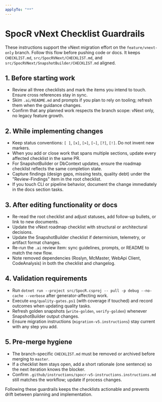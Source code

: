 ```yaml
---
applyTo: "**"
---
```


# SpocR vNext Checklist Guardrails

These instructions support the vNext migration effort on the `feature/vnext-only` branch. Follow this flow before pushing code or docs. It keeps `CHECKLIST.md`, `src/SpocRVNext/CHECKLIST.md`, and `src/SpocRVNext/SnapshotBuilder/CHECKLIST.md` aligned.

## 1. Before starting work

- Review all three checklists and mark the items you intend to touch. Ensure cross references stay in sync.
- Skim `.ai/README.md` and prompts if you plan to rely on tooling; refresh them when the guidance changes.
- Confirm that any planned work respects the branch scope: vNext only, no legacy feature growth.

## 2. While implementing changes

- Keep status conventions: `[ ]`, `[x]`, `[>]`, `[~]`, `[?]`, `[!]`. Do not invent new markers.
- When you add or close work that spans multiple sections, update every affected checklist in the same PR.
- For SnapshotBuilder or DbContext updates, ensure the roadmap checklist reflects the same completion state.
- Capture findings (design gaps, missing tests, quality debt) under the "Review-Findings" item in the root checklist.
- If you touch CLI or pipeline behavior, document the change immediately in the docs section tasks.

## 3. After editing functionality or docs

- Re-read the root checklist and adjust statuses, add follow-up bullets, or link to new documents.
- Update the vNext roadmap checklist with structural or architectural decisions.
- Update the SnapshotBuilder checklist if determinism, telemetry, or artifact format changes.
- Re-run the `.ai` review item: sync guidelines, prompts, or README to match the new flow.
- Note removed dependencies (Roslyn, McMaster, WebApi Client, CodeAnalysis) in both the checklist and changelog.

## 4. Validation requirements

- Run `dotnet run --project src/SpocR.csproj -- pull -p debug --no-cache --verbose` after generator-affecting work.
- Execute `eng/quality-gates.ps1` (with coverage if touched) and record outcomes when updating quality tasks.
- Refresh golden snapshots (`write-golden`, `verify-golden`) whenever SnapshotBuilder output changes.
- Ensure migration instructions (`migration-v5.instructions`) stay current with any step you add.

## 5. Pre-merge hygiene

- The branch-specific `CHECKLIST.md` must be removed or archived before merging to `master`.
- If a checklist item stays open, add a short rationale (one sentence) so the next iteration knows the blocker.
- Confirm `.github/instructions/spocr-v5-instructions.instructions.md` still matches the workflow; update if process changes.

Following these guardrails keeps the checklists actionable and prevents drift between planning and implementation.
